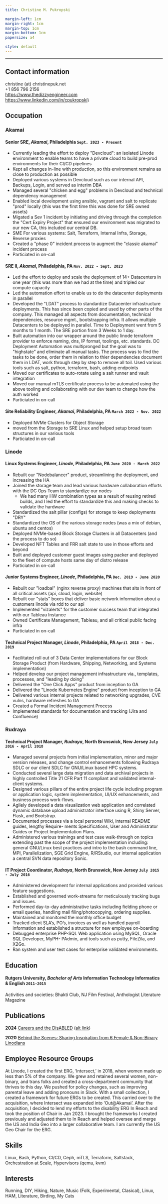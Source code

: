 ```yaml
---
title: Christine M. Pukropski

margin-left: 1cm
margin-right: 1cm
margin-top: 1cm
margin-bottom: 1cm
papersize: a4

style: default
---
```


<hr />

## Contact information

christine (at) christinepuk.net\
+1 856 796 2156\
<https://www.thedizzyengineer.com>\
<https://www.linkedin.com/in/cpukropski>\

## Occupation
### Akamai

#### Senior SRE, _Akamai_, Philadelphia `Sept. 2023 - Present`

- Currently leading the effort to deploy "Devcloud": an isolated Linode environment to enable teams to have a private cloud to build pre-prod environments for their CI/CD pipelines
- Kept all changes in-line with production, so this environment remains as close to production as possible
- Deployed various systems in Devcloud such as our internal API, Backups, Login, and served as interim DBA
- Managed several "chicken and egg" problems in Devcloud and technical dependency management
- Enabled local development using ansible, vagrant and salt to replicate "prod" locally (this was the first time this was done for SRE owned assets)
- Migated a Sev 1 incident by initiating and driving through the completion the "Cert Expiry Project" that ensured our environment was migrated to our new CA, this included our central DB.
- SME For various systems: Salt, Terraform, Internal Infra, Storage, Reverse proxies
- Created a "phase 0" incident process to augment the "classic akamai" incident process
- Particiated in on-call

#### SRE II, _Akamai_, Philadelphia, PA `Nov. 2022 - Sept. 2023`

- Led the effort to deploy and scale the deployment of 14+ Datacenters in one year (this was more than we had at the time) and tripled our compute capacity
- Led the automation effort to enable us to do the datacenter deployments in parallel
- Developed the "LDAT" process to standardize Datacenter infrastructure deployments. This has since been copied and used by other parts of the company. This managed all aspects from documentation, technical dependencies, resource mgmt., bootstrapping infra. It allows multiple Datacenters to be deployed in parallel. Time to Deployment went from 5 months to 1 month. The SRE portion from 3 Weeks to 1 day.
- Built automation into our wrapper around the public linode terraform provider to enforce naming, dns, IP format, toolings, etc. standards. DC Deployment Automation was multipronged but the goal was to "highstate" and eliminate all manual tasks. The process was to find the tasks to be done, order them in relation to thier dependencies document them in LDAT, work through step by step to remove all toil. Used various tools such as salt, python, terraform, bash, adding endpoints
- Moved our certificates to auto-rotate using a salt runner and vault integration
- Moved our manual mTLS certificate process to be automated using the above tooling and collaborating with our dev team to change how the auth worked
- Particiated in on-call
 
#### Site Reliability Engineer, _Akamai_, Philadelphia, PA `March 2022 - Nov. 2022`

- Deployed NVMe Clusters for Object Storage
- moved from the Storage to SRE Linux and helped setup broad team structures in our various tools
- Particiated in on-call


### Linode

#### Linux Systems Engineer, _Linode_, Philadelphia, PA `June 2020 - March 2022`
- Rebuilt our "Nodebalancer" product, streamlining the deployment, and increasing the HA
- Joined the storage team and lead various hardware collaboration efforts with the DC Ops Team to standardize our nodes
  - We had many HW combination types as a result of reusing retired builds, and I led the effort to standardize this and making checks to validate the hardware
- Standardized the salt pillar (configs) for storage to keep deployments "DRY"
- Standardized the OS of the various storage nodes (was a mix of debian, ubuntu and centos)
- Deployed NVMe-based Block Storage Clusters in all Datacenters (and the process to do so)
- Developed NFT Tables and FRR salt state to use in those efforts and beyond
- Built and deployed customer guest images using packer and deployed to the fleet of compute hosts same day of distro release
- Particiated in on-call
 
#### Junior Systems Engineer, _Linode_, Philadelphia, PA `Dec. 2019 - June 2020`
- Rebuilt our "loadbal" (nginx reverse proxy) machines that sits in front of all critical assets (api, cloud, login, website)
- Rebuilt our "stats" boxes that deliver basic network information about a customers linode via rdd to our api 
- Implemented "vizalerts" for the customer success team that integrated with our Tableau Instance 
- Owned Certificate Management, Tableau, and all critical public facing infra
- Particiated in on-call


#### Technical Project Manager, _Linode_, Philadelphia, PA `April 2018 - Dec. 2019`
- Facilitated roll out of 3 Data Center implementations for our Block Storage Product (from Hardware, Shipping, Networking, and Systems implementation) 
- Helped develop our project management infrastructure via., templates, processes, and "leading by doing"
- Delivered the "One Click Apps" product from inception to GA
- Delivered the "Linode Kubernetes Engine" product from inception to GA
- Delivered various internal projects related to networking upgrades, CVE vulns, hardware refreshes to GA 
- Created a Formal Incident Management Process
- Implemented standards for documentation and tracking (Jira and Confluence)

### Rudraya

#### Technical Project Manager, _Rudraya_, North Brunswick, New Jersey `July 2016 - April 2018`
- Managed several projects from initial implementation, minor and major version releases, and
change control enhancements following Rudraya SDLC or our client SDLC for GNU/Linux based
HPC systems.
- Conducted several large data migration and data archival projects in highly controlled Title 21
CFR Part 11 compliant and validated internal-client systems.
- Designed various pillars of the entire project life cycle including program or application logic,
system implementation, UI/UX enhancements, and business process work-flows.
- Agilely developed a data visualization web application and correlated dynamic database upload
administrator interface using R, Shiny Server, Flask, and Bootstrap.
- Documented processes via a local personal Wiki, internal README guides, lengthy Require-
ments Specifications, User and Administrator Guides or Project Implementation Plans.
- Administered various trainings and test case walk-through on topics extending past the scope of
the project implementation including: general GNU/Linux best practices and intro to the bash
command line, MPI, Parallelization, SGE Grid Engine, R/RStudio, our internal application a
central SVN data repository Sonic.

#### IT Project Coordinator, _Rudraya_, North Brunswick, New Jersey `July 2015 - July 2016`
- Administered development for internal applications and provided various feature suggestions.
- Established and governed work-streams for meticulously tracking bugs and issues.
- Performed day-to-day administrative tasks including fielding phone or email queries, handling
mail filing/photocopying, ordering supplies.
- Maintained and monitored the monthly office budget
- Tracked client SLA’s, PO’s, invoices as well as handled payroll information and established a
structure for new employee on-boarding
- Debugged enterprise PHP-SQL Web application using MySQL, Oracle SQL Developer, MyPH-
PAdmin, and tools such as putty, FileZila, and X2Go.
- Ran system and user test cases for enterprise validated environments.

## Education

#### Rutgers University, _Bachelor of Arts_ Information Technology Informatics & English `2011-2015`

Activities and societies: Bhakti Club, NJ Film Festival, Anthologist Literature Magazine

## Publications

**2024** [Careers and the DisABLED](https://drive.google.com/file/d/1N0_brkdJ0k1rHaoArUEM_1zsCFYqcVjY/view?usp=sharing) ([alt link](https://bt.e-ditionsbyfry.com/publication/frame.php?i=825813&p=32&pn=&ver=html5&view=issueViewer))

**2020** [Behind the Scenes: Sharing Inspiration from 6 Female & Non-Binary Linodians](https://www.linode.com/blog/linode/behind-the-scenes-sharing-inspiration-from-6-female-non-binary-linodians/)

## Employee Resource Groups
At Linode, I created the first ERG, ‘Intersect,’ in 2018, when women made up less than 5% of the company. We grew and retained several women, non-binary, and trans folks and created a cross-department community that thrives to this day. We pushed for policy changes, such as improving parental leave and adding pronouns in Slack.
With a small collection, I created a framework for future ERGs to be created. This carried over to the acquisition, where Intersect was expanded into ‘Out@Akamai’.
After the acquisition, I decided to lend my efforts to the disability ERG In Reach and took the position of Chair in Jan 2023. I brought the frameworks I created previously and adjusted them to In Reach and helped oversee and merge the US and India Geo into a larger collaborative team. I am currently the US Geo Chair for the ERG.

## Skills
Linux, Bash, Python, CI/CD, Ceph, mTLS, Terraform, Saltstack, Orchestration at Scale, Hypervisors (qemu, kvm)

## Interests
Running, DIY, Hiking, Nature, Music (Folk, Experimental, Clasical), Linux, HAM, Literature, Birding, My Cats 

